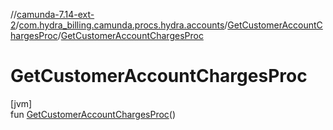 //[camunda-7.14-ext-2](../../../index.md)/[com.hydra_billing.camunda.procs.hydra.accounts](../index.md)/[GetCustomerAccountChargesProc](index.md)/[GetCustomerAccountChargesProc](-get-customer-account-charges-proc.md)

# GetCustomerAccountChargesProc

[jvm]\
fun [GetCustomerAccountChargesProc](-get-customer-account-charges-proc.md)()
